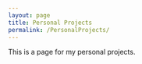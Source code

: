 ```yaml
---
layout: page
title: Personal Projects
permalink: /PersonalProjects/
---
```


This is a page for my personal projects.


